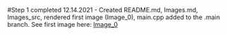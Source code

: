 #Step 1 completed
12.14.2021 - Created README.md, Images.md, Images_src, rendered first image (Image_0), main.cpp added to the .main branch. 
See first image here:
[Image_0](https://github.com/majkong14/Raytracer/blob/main/Images/Image_0.md) 
